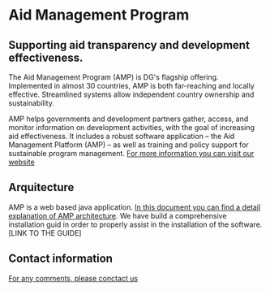 
# Aid Management Program

## Supporting aid transparency and development effectiveness.

The Aid Management Program (AMP) is DG's flagship offering. Implemented in almost 30 countries, AMP is both far-reaching and locally effective. Streamlined systems allow independent country ownership and sustainability.

AMP helps governments and development partners gather, access, and monitor information on development activities, with the goal of increasing aid effectiveness. It includes a robust software application – the Aid Management Platform (AMP) – as well as training and policy support for sustainable program management.
[For more information you can visit our website](https://www.developmentgateway.org/expertise/amp "Development Gateway's Homepage")


## Arquitecture
AMP is a web based java  application. [In this document you can find a detail explanation of AMP architecture](../blob/master/doc/AMP_3_Technical_Documentation.pdf).
We have build a comprehensive installation guid in order to properly assist in the installation of the software. [LINK TO THE GUIDE]

## Contact information

[For any comments, please conctact us](mailto:info@developmentgateway.org "Development Gateway's Email")
 




